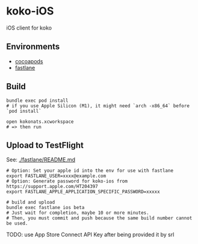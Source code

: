 # koko-iOS
iOS client for koko

## Environments

- [cocoapods](https://guides.cocoapods.org/using/getting-started.html)
- [fastlane](https://docs.fastlane.tools/)

## Build

```
bundle exec pod install
# if you use Apple Silicon (M1), it might need `arch -x86_64` before `pod install`

open kokonats.xcworkspace
# => then run
```

## Upload to TestFlight

See: [./fastlane/README.md](./fastlane/README.md)

```
# Option: Set your apple id into the env for use with fastlane
export FASTLANE_USER=xxxx@example.com
# Option: Generate password for koko-ios from https://support.apple.com/HT204397
export FASTLANE_APPLE_APPLICATION_SPECIFIC_PASSWORD=xxxxx

# build and upload
bundle exec fastlane ios beta
# Just wait for completion, maybe 10 or more minutes.
# Then, you must commit and push because the same build number cannot be used.
```

TODO: use App Store Connect API Key after being provided it by srl
